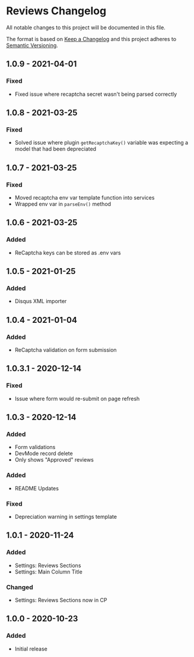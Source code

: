 # Reviews Changelog

All notable changes to this project will be documented in this file.

The format is based on [Keep a Changelog](http://keepachangelog.com/) and this project adheres to [Semantic Versioning](http://semver.org/).

## 1.0.9 - 2021-04-01

### Fixed

- Fixed issue where recaptcha secret wasn't being parsed correctly

## 1.0.8 - 2021-03-25

### Fixed

-   Solved issue where plugin `getRecaptchaKey()` variable was expecting a model that had been depreciated

## 1.0.7 - 2021-03-25

### Fixed

-   Moved recaptcha env var template function into services
-   Wrapped env var in `parseEnv()` method

## 1.0.6 - 2021-03-25

### Added

-   ReCaptcha keys can be stored as .env vars

## 1.0.5 - 2021-01-25

### Added

-   Disqus XML importer

## 1.0.4 - 2021-01-04

### Added

-   ReCaptcha validation on form submission

## 1.0.3.1 - 2020-12-14

### Fixed

-   Issue where form would re-submit on page refresh

## 1.0.3 - 2020-12-14

### Added

-   Form validations
-   DevMode record delete
-   Only shows "Approved" reviews

### Added

-   README Updates

### Fixed

-   Depreciation warning in settings template

## 1.0.1 - 2020-11-24

### Added

-   Settings: Reviews Sections
-   Settings: Main Column Title

### Changed

-   Settings: Reviews Sections now in CP

## 1.0.0 - 2020-10-23

### Added

-   Initial release
